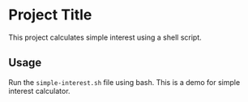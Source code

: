 # Project Title
This project calculates simple interest using a shell script.

## Usage
Run the `simple-interest.sh` file using bash.
This is a demo for simple interest calculator.
